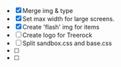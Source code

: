 -[x] Merge img & type
-[x] Set max width for large screens.
-[x] Create 'flash' img for items
-[ ] Create logo for Treerock
-[ ] Split sandbox.css and base.css
-[ ] 
-[ ] 
